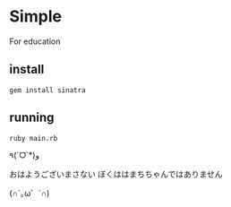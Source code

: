 # Simple

For education

## install

    gem install sinatra

## running

    ruby main.rb


٩(ˊᗜˋ*)و

おはようございまさない
ぼくははまちちゃんではありません

(∩´｡ω゜`∩)


